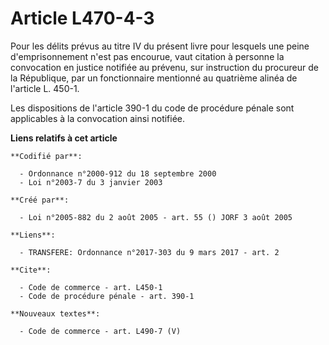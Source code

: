 # Article L470-4-3

Pour les délits prévus au titre IV du présent livre pour lesquels une peine d'emprisonnement n'est pas encourue, vaut
citation à personne la convocation en justice notifiée au prévenu, sur instruction du procureur de la République, par un
fonctionnaire mentionné au quatrième alinéa de l'article L. 450-1. 

Les dispositions de l'article 390-1 du code de procédure pénale sont applicables à la convocation ainsi notifiée.

**Liens relatifs à cet article**

	**Codifié par**:

	  - Ordonnance n°2000-912 du 18 septembre 2000
	  - Loi n°2003-7 du 3 janvier 2003

	**Créé par**:

	  - Loi n°2005-882 du 2 août 2005 - art. 55 () JORF 3 août 2005

	**Liens**:

	  - TRANSFERE: Ordonnance n°2017-303 du 9 mars 2017 - art. 2

	**Cite**:

	  - Code de commerce - art. L450-1
	  - Code de procédure pénale - art. 390-1

	**Nouveaux textes**:

	  - Code de commerce - art. L490-7 (V)
